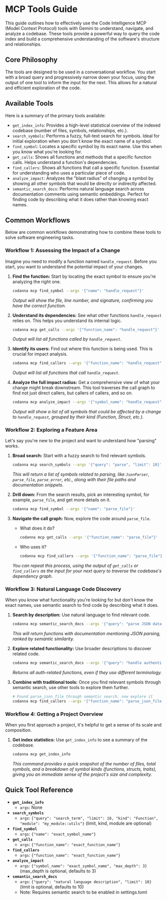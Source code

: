 # MCP Tools Guide

This guide outlines how to effectively use the Code Intelligence MCP (Model Context Protocol) tools with Gemini to understand, navigate, and analyze a codebase. These tools provide a powerful way to query the code index and build a comprehensive understanding of the software's structure and relationships.

## Core Philosophy

The tools are designed to be used in a conversational workflow. You start with a broad query and progressively narrow down your focus, using the output of one tool to inform the input for the next. This allows for a natural and efficient exploration of the code.

## Available Tools

Here is a summary of the primary tools available:

*   `get_index_info`: Provides a high-level statistical overview of the indexed codebase (number of files, symbols, relationships, etc.).
*   `search_symbols`: Performs a fuzzy, full-text search for symbols. Ideal for initial exploration when you don't know the exact name of a symbol.
*   `find_symbol`: Locates a specific symbol by its exact name. Use this when you know what you're looking for.
*   `get_calls`: Shows all functions and methods that a specific function calls. Helps understand a function's dependencies.
*   `find_callers`: Shows all functions that call a specific function. Essential for understanding who uses a particular piece of code.
*   `analyze_impact`: Analyzes the "blast radius" of changing a symbol by showing all other symbols that would be directly or indirectly affected.
*   `semantic_search_docs`: Performs natural language search across documentation comments using semantic embeddings. Perfect for finding code by describing what it does rather than knowing exact names.

## Common Workflows

Below are common workflows demonstrating how to combine these tools to solve software engineering tasks.

### Workflow 1: Assessing the Impact of a Change

Imagine you need to modify a function named `handle_request`. Before you start, you want to understand the potential impact of your changes.

1.  **Find the function:** Start by locating the exact symbol to ensure you're analyzing the right one.
    ```bash
    codanna mcp find_symbol --args '{"name": "handle_request"}'
    ```
    *Output will show the file, line number, and signature, confirming you have the correct function.*

2.  **Understand its dependencies:** See what other functions `handle_request` relies on. This helps you understand its internal logic.
    ```bash
    codanna mcp get_calls --args '{"function_name": "handle_request"}'
    ```
    *Output will list all functions called by `handle_request`.*

3.  **Identify its users:** Find out where this function is being used. This is crucial for impact analysis.
    ```bash
    codanna mcp find_callers --args '{"function_name": "handle_request"}'
    ```
    *Output will list all functions that call `handle_request`.*

4.  **Analyze the full impact radius:** Get a comprehensive view of what your change might break downstream. This tool traverses the call graph to find not just direct callers, but callers of callers, and so on.
    ```bash
    codanna mcp analyze_impact --args '{"symbol_name": "handle_request", "max_depth": 3}'
    ```
    *Output will show a list of all symbols that could be affected by a change to `handle_request`, grouped by their kind (Function, Struct, etc.).*

### Workflow 2: Exploring a Feature Area

Let's say you're new to the project and want to understand how "parsing" works.

1.  **Broad search:** Start with a fuzzy search to find relevant symbols.
    ```bash
    codanna mcp search_symbols --args '{"query": "parse", "limit": 10}'
    ```
    *This will return a list of symbols related to parsing, like `JsonParser`, `parse_file`, `parse_error`, etc., along with their file paths and documentation snippets.*

2.  **Drill down:** From the search results, pick an interesting symbol, for example, `parse_file`, and get more details on it.
    ```bash
    codanna mcp find_symbol --args '{"name": "parse_file"}'
    ```

3.  **Navigate the call graph:** Now, explore the code around `parse_file`.
    *   What does it do?
        ```bash
        codanna mcp get_calls --args '{"function_name": "parse_file"}'
        ```
    *   Who uses it?
        ```bash
        codanna mcp find_callers --args '{"function_name": "parse_file"}'
        ```
    *You can repeat this process, using the output of `get_calls` or `find_callers` as the input for your next query to traverse the codebase's dependency graph.*

### Workflow 3: Natural Language Code Discovery

When you know what functionality you're looking for but don't know the exact names, use semantic search to find code by describing what it does.

1.  **Search by description:** Use natural language to find relevant code.
    ```bash
    codanna mcp semantic_search_docs --args '{"query": "parse JSON data", "limit": 5}'
    ```
    *This will return functions with documentation mentioning JSON parsing, ranked by semantic similarity.*

2.  **Explore related functionality:** Use broader descriptions to discover related code.
    ```bash
    codanna mcp semantic_search_docs --args '{"query": "handle authentication and user login", "limit": 10}'
    ```
    *Returns all auth-related functions, even if they use different terminology.*

3.  **Combine with traditional tools:** Once you find relevant symbols through semantic search, use other tools to explore them further.
    ```bash
    # Found parse_json_file through semantic search, now explore it
    codanna mcp find_callers --args '{"function_name": "parse_json_file"}'
    ```

### Workflow 4: Getting a Project Overview

When you first approach a project, it's helpful to get a sense of its scale and composition.

1.  **Get index statistics:** Use `get_index_info` to see a summary of the codebase.
    ```bash
    codanna mcp get_index_info
    ```
    *This command provides a quick snapshot of the number of files, total symbols, and a breakdown of symbol kinds (functions, structs, traits), giving you an immediate sense of the project's size and complexity.*

## Quick Tool Reference

*   **`get_index_info`**
    *   `args`: None
*   **`search_symbols`**
    *   `args`: `{"query": "search_term", "limit": 10, "kind": "Function", "module": "my_module::utils"}` (limit, kind, module are optional)
*   **`find_symbol`**
    *   `args`: `{"name": "exact_symbol_name"}`
*   **`get_calls`**
    *   `args`: `{"function_name": "exact_function_name"}`
*   **`find_callers`**
    *   `args`: `{"function_name": "exact_function_name"}`
*   **`analyze_impact`**
    *   `args`: `{"symbol_name": "exact_symbol_name", "max_depth": 3}` (max_depth is optional, defaults to 3)
*   **`semantic_search_docs`**
    *   `args`: `{"query": "natural language description", "limit": 10}` (limit is optional, defaults to 10)
    *   Note: Requires semantic search to be enabled in settings.toml
